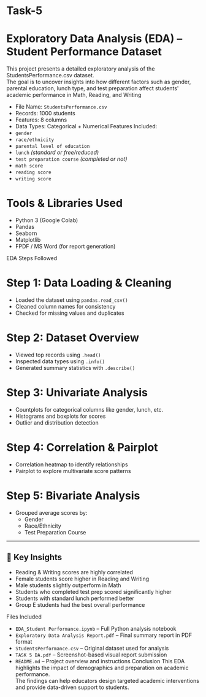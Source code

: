 # Task-5
# Exploratory Data Analysis (EDA) – Student Performance Dataset

This project presents a detailed exploratory analysis of the StudentsPerformance.csv dataset.  
The goal is to uncover insights into how different factors such as gender, parental education, lunch type, and test preparation affect students' academic performance in Math, Reading, and Writing

- File Name: `StudentsPerformance.csv`
- Records: 1000 students
- Features: 8 columns
- Data Types: Categorical + Numerical
 Features Included:
- `gender`  
- `race/ethnicity`  
- `parental level of education`  
- `lunch` *(standard or free/reduced)*  
- `test preparation course` *(completed or not)*  
- `math score`  
- `reading score`  
- `writing score`  

# Tools & Libraries Used

- Python 3 (Google Colab)
- Pandas
- Seaborn
- Matplotlib
- FPDF / MS Word (for report generation)

EDA Steps Followed

# Step 1: Data Loading & Cleaning
- Loaded the dataset using `pandas.read_csv()`  
- Cleaned column names for consistency  
- Checked for missing values and duplicates

# Step 2: Dataset Overview
- Viewed top records using `.head()`  
- Inspected data types using `.info()`  
- Generated summary statistics with `.describe()`

# Step 3: Univariate Analysis
- Countplots for categorical columns like gender, lunch, etc.  
- Histograms and boxplots for scores  
- Outlier and distribution detection

# Step 4: Correlation & Pairplot
- Correlation heatmap to identify relationships  
- Pairplot to explore multivariate score patterns

# Step 5: Bivariate Analysis
- Grouped average scores by:
  - Gender
  - Race/Ethnicity
  - Test Preparation Course

---

## 📌 Key Insights

- Reading & Writing scores are highly correlated  
- Female students score higher in Reading and Writing  
- Male students slightly outperform in Math  
- Students who completed test prep scored significantly higher  
- Students with standard lunch performed better  
- Group E students had the best overall performance  

 Files Included

- `EDA_Student Performance.ipynb` – Full Python analysis notebook  
- `Exploratory Data Analysis Report.pdf` – Final summary report in PDF format  
- `StudentsPerformance.csv` – Original dataset used for analysis  
- `TASK 5 DA.pdf` – Screenshot-based visual report submission  
- `README.md` – Project overview and instructions
 Conclusion
This EDA highlights the impact of demographics and preparation on academic performance.  
The findings can help educators design targeted academic interventions and provide data-driven support to students.
